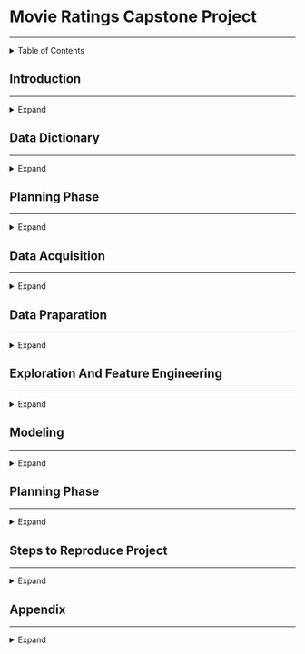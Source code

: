 # Movie Ratings Capstone Project
<hr>

<details>
<summary>Table of Contents</summary>
<summary>Introduction</summary>
<summary>Planning Phase </summary>
<summary>Data Acquisition</summary>
<summary>Prepare Phase </summary>
<summary>Exploration Phase</summary>
<summary>Modeling </summary>
<summary>Key Findings and Summary </summary>
<summary>Steps to Reproduce the Project </summary>

</details>

## Introduction 
<hr>

<details>
<summary>Expand</summary>
SAMPLE TEXT 
    
Using the data available from the iMDb API, our team intends to compare different features of movies made between the year 2000 and present day in an attempt to determine the key features that might predict how successful the movie is(Success being measured by iMBd scores/public ratings). 
Once we explore the data, we will look for any trends that show over the past 2 decades that may have affected what makes a movie successful.  In those 20 years, streaming has risen in popularity, consumer tastes have changed and even how movies are structured has changed(cinematic universes), all of which may have altered what causes a movie's success. Taking these into account, we can build a model that can predict a movie's success rate , thus giving insight into how to outline movies for maximum success in the theaters.   
</details>



## Data Dictionary

<hr>

<details>
<summary>Expand</summary>
      
| Feature  | Desctiption |
| :-------------: | :-------------: |
| Content Cell  | Content Cell  |
| Content Cell  | Content Cell  |
| Content Cell  | Content Cell  |
| Content Cell  | Content Cell  |
| Content Cell  | Content Cell  |
| Content Cell  | Content Cell  |
| Content Cell  | Content Cell  |
| Content Cell  | Content Cell  |
| Content Cell  | Content Cell  |
| Content Cell  | Content Cell  |
</details>
  

## Planning Phase
<hr>

<details>
<summary>Expand</summary>
</details>

## Data Acquisition
<hr>

<details>
<summary>Expand</summary>
</details>

## Data Praparation 
<hr>

<details>
<summary>Expand</summary>
Prepare goes here...
</details>

## Exploration And Feature Engineering 
<hr>

<details>
<summary>Expand</summary>
Explore goes here...
</details>

## Modeling 
<hr>

<details>
<summary>Expand</summary>
Modeling goes here...
</details>

## Planning Phase 
<hr>

<details>
<summary>Expand</summary>
planning 
</details>

## Steps to Reproduce Project 
<hr>

<details>
<summary>Expand</summary>
  <ol>
      <li>Step 1</li>
      <li>Step 2</li>
      <li>Step 3</li>
  </ol>
</details>

## Appendix 
<hr>

<details>
<summary>Expand</summary>
</details>


